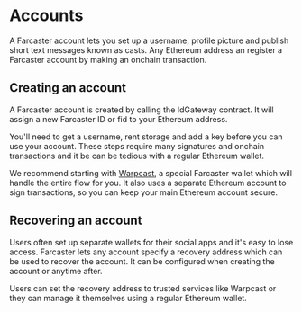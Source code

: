 # Accounts

A Farcaster account lets you set up a username, profile picture and publish short text messages known as casts. Any Ethereum address an register a Farcaster account by making an onchain transaction.

## Creating an account

A Farcaster account is created by calling the IdGateway contract. It will assign a new Farcaster ID or fid to your Ethereum address.

You'll need to get a username, rent storage and add a key before you can use your account. These steps require many signatures and onchain transactions and it be can be tedious with a regular Ethereum wallet.

We recommend starting with [Warpcast](https://www.warpcast.com/), a special Farcaster wallet which will handle the entire flow for you. It also uses a separate Ethereum account to sign transactions, so you can keep your main Ethereum account secure.

## Recovering an account

Users often set up separate wallets for their social apps and it's easy to lose access. Farcaster lets any account specify a recovery address which can be used to recover the account. It can be configured when creating the account or anytime after.

Users can set the recovery address to trusted services like Warpcast or they can manage it themselves using a regular Ethereum wallet.

